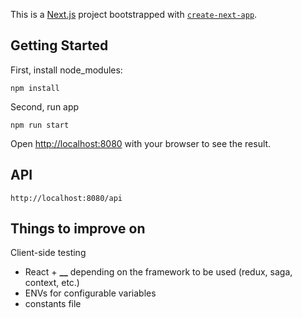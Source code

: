 This is a [Next.js](https://nextjs.org/) project bootstrapped with [`create-next-app`](https://github.com/vercel/next.js/tree/canary/packages/create-next-app).

## Getting Started

First, install node_modules:

```
npm install
```

Second, run app

```
npm run start
```

Open [http://localhost:8080](http://localhost:8080) with your browser to see the result.

## API

```
http://localhost:8080/api
```

## Things to improve on

Client-side testing
* React + **\_\_** depending on the framework to be used (redux, saga, context, etc.)
* ENVs for configurable variables
* constants file
